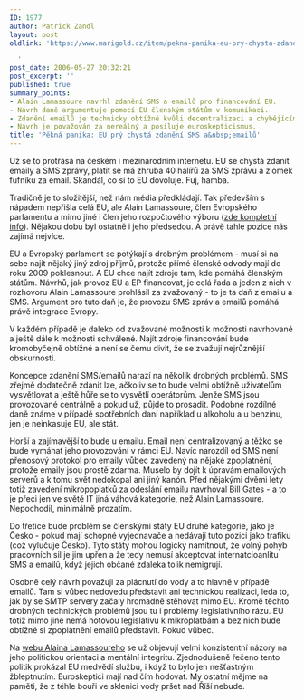 ```yaml
---
ID: 1977
author: Patrick Zandl
layout: post
oldlink: 'https://www.marigold.cz/item/pekna-panika-eu-pry-chysta-zdaneni-sms-a-emailu

  '
post_date: 2006-05-27 20:32:21
post_excerpt: ''
published: true
summary_points:
- Alain Lamassoure navrhl zdanění SMS a emailů pro financování EU.
- Návrh daně argumentuje pomocí EU členským státům v komunikaci.
- Zdanění emailů je technicky obtížné kvůli decentralizaci a chybějícím mikroplatbám.
- Návrh je považován za nereálný a posiluje euroskepticismus.
title: 'Pěkná panika: EU prý chystá zdanění SMS a&nbsp;emailů'
---
```


<p>Už se to protřásá na českém i mezinárodním internetu. EU se chystá zdanit emaily a SMS zprávy, platit se má zhruba 40 halířů za SMS zprávu a zlomek fufníku za email. Skandál, co si to EU dovoluje. Fuj, hamba. </p>

<p>Tradičně je to složitější, než nám média předkládají. Tak především s nápadem nepřišla celá EU, ale Alain Lamassoure, člen Evropského parlamentu a mimo jiné i člen jeho rozpočtového výboru (<a href="http://www.europarl.europa.eu/members/archive/alphaOrder/view.do?id=1204&amp;language=en">zde kompletní info</a>). Nějakou dobu byl ostatně i jeho předsedou. A právě tahle pozice nás zajímá nejvíce. </p>

<p>EU a Evropský parlament se potýkají s drobným problémem - musí si na sebe najít nějaký jiný zdroj příjmů, protože přímé členské odvody mají do roku 2009 poklesnout. A EU chce najít zdroje tam, kde pomáhá členským státům. Návrhů, jak provoz EU a EP financovat, je celá řada a jeden z nich v rozhovoru Alain Lamassoure prohlásil za zvažovaný - to je ta daň z emailu a SMS. Argument pro tuto daň je, že provozu SMS zpráv a emailů pomáhá právě integrace Evropy.</p>

<p>V každém případě je daleko od zvažované možnosti k možnosti navrhované a ještě dále k možnosti schválené. Najít zdroje financování bude kromobyčejně obtížné a není se čemu divit, že se zvažují nejrůznější obskurnosti. </p>

<p>Koncepce zdanění SMS/emailů narazí na několik drobných problémů. SMS zřejmě dodatečně zdanit lze, ačkoliv se to bude velmi obtížně uživatelům vysvětlovat a ještě hůře se to vysvětlí operátorům. Jenže SMS jsou provozované centrálně a pokud už, půjde to prosadit. Podobné rozdílné daně známe v případě spotřebních daní například u alkoholu a u benzínu, jen je neinkasuje EU, ale stát. </p>

<p>Horší a zajímavější to bude u emailu. Email není centralizovaný a těžko se bude vymáhat jeho provozování v rámci EU. Navíc narozdíl od SMS není přenosový protokol pro emaily vůbec zavedený na nějaké zpoplatnění, protože emaily jsou prostě zdarma. Muselo by dojít k úpravám emailových serverů a k tomu svět nedokopal ani jiný kanón. Před nějakými dvěmi lety totiž zavedení mikropoplatků za odeslání emailu navrhoval Bill Gates - a to je přeci jen ve světě IT jiná váhová kategorie, než Alain Lamassoure. Nepochodil, minimálně prozatím. </p>

<p>Do třetice bude problém se členskými státy EU druhé kategorie, jako je Česko - pokud mají schopné vyjednavače a nedávají tuto pozici jako trafiku (což vylučuje Česko). Tyto státy mohou logicky namítnout, že volný pohyb pracovních sil je jim upřen a že tedy nemusí akceptovat internatcioanlitu SMS a emailů, když jejich občané zdaleka tolik nemigrují. </p>

<p>Osobně celý návrh považuji za plácnutí do vody a to hlavně v případě emailů. Tam si vůbec nedovedu představit ani technickou realizaci, leda to, jak by se SMTP servery začaly hromadně stěhovat mimo EU. Kromě těchto drobných technických problémů jsou tu i problémy legislativního rázu. EU totiž mimo jiné nemá hotovou legislativu k mikroplatbám a bez nich bude obtížné si zpoplatnění emailů představit. Pokud vůbec. </p>

<p>Na <a href="http://www.alainlamassoure.com/">webu Alaina Lamassoureho</a> se už objevují velmi konzistentní názory na jeho politickou orientaci a mentální integritu. Zjednodušeně řečeno tento politik prokázal EU medvědí službu, i když to bylo jen nešťastným žbleptnutím.  Euroskeptici mají nad čím hodovat. My ostatní mějme na paměti, že z téhle bouři ve sklenici vody pršet nad Říší nebude.
</p>